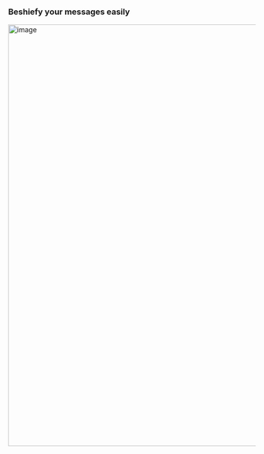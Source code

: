 ### Beshiefy your messages easily

<img width="859" alt="image" src="https://github.com/michael-dollosa/beshiefy/assets/5262223/be2d1485-f3a3-43d7-b248-005bd6af8b28">
